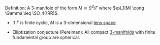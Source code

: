 Definition:
A 3-manifold of the form $M \cong S^3/\Gamma$ where $\pi_1(M) \cong \Gamma \leq \SO_4(\RR)$.

- If $\Gamma$ is finite cyclic, $M$ is a 3-dimensional [lens space](lens%20space)

- Elliptization conjecture (Perelman): All compact [3-manifolds](zets/3-manifold.md) with finite fundamental group are spherical.